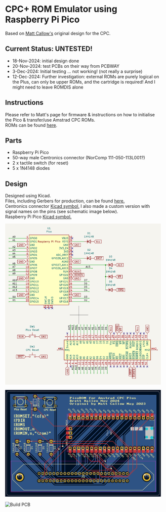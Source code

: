 # CPC+ ROM Emulator using Raspberry Pi Pico
Based on [Matt Callow's](https://github.com/mattcallow/CPC_PICOROM) original design for the CPC.

## Current Status: UNTESTED!
- 18-Nov-2024: initial design done
- 20-Nov-2024: test PCBs on their way from PCBWAY
- 3-Dec-2024: Initial testing ... not working!  (not really a surprise)
- 12-Dec-2024: Further investigation: external ROMs are purely logical on the Plus, can only be upper ROMs, and the cartridge is required!  And I might need to leave ROMDIS alone

## Instructions
Please refer to Matt's page for firmware & instructions on how to initialise the Pico & transfer/use Amstrad CPC ROMs.<br>
ROMs can be found [here](https://www.cpcwiki.eu/index.php/ROM_List).

## Parts
- Raspberry Pi Pico
- 50-way male Centronics connector (NorComp 111-050-113L001?)
- 2 x tactile switch (for reset)
- 5 x 1N4148 diodes

## Design
Designed using Kicad.<br>
Files, including Gerbers for production, can be found [here.](/Hardware/)<br>
Centronics connector [Kicad symbol.](/Hardware/Centronics_Connector/)  I also made a custom version with signal names on the pins (see schematic image below).<br>
Raspberry Pi Pico [Kicad symbol.](https://github.com/ncarandini/KiCad-RP-Pico)<br>

![Schematic](/CPC_PICOROM_PLUS_Schematic.png)

![PCB layout](/CPC_PICOROM_PLUS_PCB.png)

![Build PCB](/CPC_PICOROM_PLUS_built.jpg)
